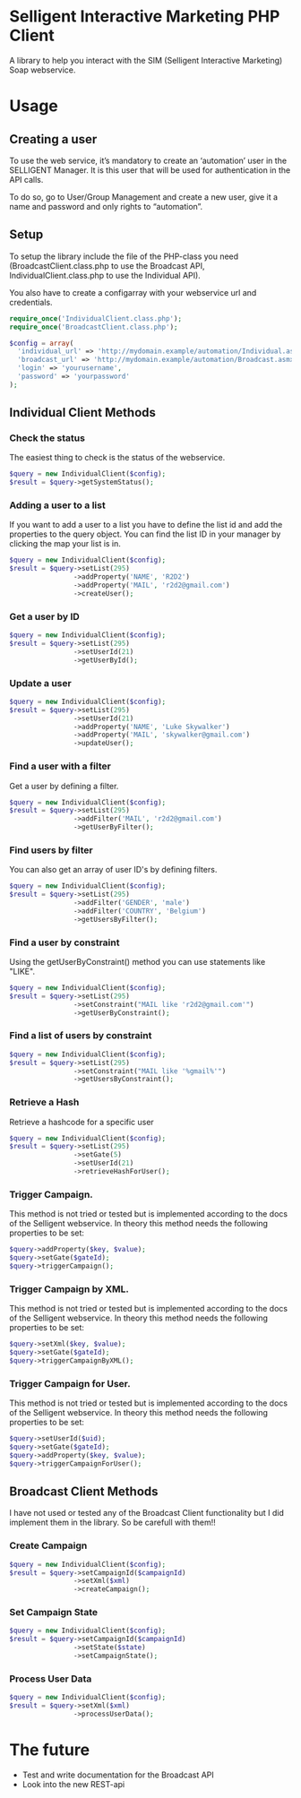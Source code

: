 # Selligent Interactive Marketing PHP Client
A library to help you interact with the SIM (Selligent Interactive Marketing) Soap webservice.

# Usage
## Creating a user
To use the web service, it’s mandatory to create an ‘automation’ user in the SELLIGENT Manager. It is this 
user that will be used for authentication in the API calls. 

To do so, go to User/Group Management and create a new user, give it a name and password and only 
rights to “automation”.

## Setup
To setup the library include the file of the PHP-class you need (BroadcastClient.class.php to use the Broadcast API, IndividualClient.class.php to use the Individual API).

You also have to create a configarray with your webservice url and credentials.

```PHP
require_once('IndividualClient.class.php');
require_once('BroadcastClient.class.php');

$config = array(
  'individual_url' => 'http://mydomain.example/automation/Individual.asmx?WSDL',
  'broadcast_url' => 'http://mydomain.example/automation/Broadcast.asmx?WSDL',
  'login' => 'yourusername',
  'password' => 'yourpassword'
);
```

## Individual Client Methods
### Check the status
The easiest thing to check is the status of the webservice.

```PHP
$query = new IndividualClient($config);
$result = $query->getSystemStatus();
```

### Adding a user to a list
If you want to add a user to a list you have to define the list id and add the properties to the query object. You can find the list ID in your manager by clicking the map your list is in.

```PHP
$query = new IndividualClient($config);
$result = $query->setList(295)
                ->addProperty('NAME', 'R2D2')
                ->addProperty('MAIL', 'r2d2@gmail.com')
                ->createUser();
```

### Get a user by ID
```PHP
$query = new IndividualClient($config);
$result = $query->setList(295)
                ->setUserId(21)
                ->getUserById();
```

### Update a user
```PHP
$query = new IndividualClient($config);
$result = $query->setList(295)
                ->setUserId(21)
                ->addProperty('NAME', 'Luke Skywalker')
                ->addProperty('MAIL', 'skywalker@gmail.com')
                ->updateUser();
```

### Find a user with a filter
Get a user by defining a filter.
```PHP
$query = new IndividualClient($config);
$result = $query->setList(295)
                ->addFilter('MAIL', 'r2d2@gmail.com')
                ->getUserByFilter(); 
```

### Find users by filter
You can also get an array of user ID's by defining filters.
```PHP
$query = new IndividualClient($config);
$result = $query->setList(295)
                ->addFilter('GENDER', 'male')
                ->addFilter('COUNTRY', 'Belgium')
                ->getUsersByFilter();
```

### Find a user by constraint
Using the getUserByConstraint() method you can use statements like "LIKE".
```PHP
$query = new IndividualClient($config);
$result = $query->setList(295)
                ->setConstraint("MAIL like 'r2d2@gmail.com'")
                ->getUserByConstraint();
```

### Find a list of users by constraint
```PHP
$query = new IndividualClient($config);
$result = $query->setList(295)
                ->setConstraint("MAIL like '%gmail%'")
                ->getUsersByConstraint();
```

### Retrieve a Hash
Retrieve a hashcode for a specific user
```PHP
$query = new IndividualClient($config);
$result = $query->setList(295)
                ->setGate(5)
                ->setUserId(21)
                ->retrieveHashForUser();
```

### Trigger Campaign.
This method is not tried or tested but is implemented according to the docs of the Selligent webservice. In theory this method needs the following properties to be set:
```PHP
$query->addProperty($key, $value);
$query->setGate($gateId);
$query->triggerCampaign();
```

### Trigger Campaign by XML.
This method is not tried or tested but is implemented according to the docs of the Selligent webservice. In theory this method needs the following properties to be set:
```PHP
$query->setXml($key, $value);
$query->setGate($gateId);
$query->triggerCampaignByXML();
```

### Trigger Campaign for User.
This method is not tried or tested but is implemented according to the docs of the Selligent webservice. In theory this method needs the following properties to be set:
```PHP
$query->setUserId($uid);
$query->setGate($gateId);
$query->addProperty($key, $value);
$query->triggerCampaignForUser();
```

## Broadcast Client Methods
I have not used or tested any of the Broadcast Client functionality but I did implement them in the library. So be carefull with them!!

### Create Campaign
```PHP
$query = new IndividualClient($config);
$result = $query->setCampaignId($campaignId)
                ->setXml($xml)
                ->createCampaign();
```

### Set Campaign State
```PHP
$query = new IndividualClient($config);
$result = $query->setCampaignId($campaignId)
                ->setState($state)
                ->setCampaignState();
```

### Process User Data
```PHP
$query = new IndividualClient($config);
$result = $query->setXml($xml)
                ->processUserData();
```

# The future
- Test and write documentation for the Broadcast API
- Look into the new REST-api